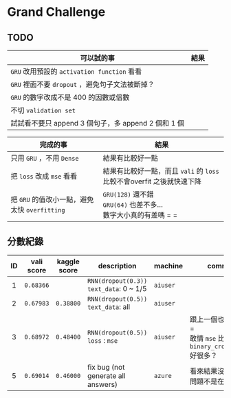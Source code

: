 # Grand Challenge

## TODO

| 可以試的事                                           | 結果                                                                   |
| ---------------------------------------------------- | ---------------------------------------------------------------------- |
| `GRU` 改用預設的 `activation function` 看看          |                                                                        |
| `GRU` 裡面不要 `dropout` ，避免句子文法被斷掉？      |                                                                        |
| `GRU` 的數字改成不是 400 的因數或倍數                |                                                                        |
| 不切 `validation set`                                |                                                                        |
| 試試看不要只 append 3 個句子，多 append  2 個和 1 個 |                                                                        |

| 完成的事                                             | 結果                                                                   |
| ---------------------------------------------------- | ---------------------------------------------------------------------- |
| 只用 `GRU` ，不用 `Dense`                            | 結果有比較好一點                                                       |
| 把 `loss` 改成 `mse` 看看                            | 結果有比較好一點，而且 `vali` 的 `loss` 比較不會overfit 之後就快速下降 |
| 把 `GRU` 的值改小一點，避免太快 `overfitting`        | `GRU(128)` 還不錯<br>`GRU(64)` 也差不多…<br>數字大小真的有差嗎 = =     |

## 分數紀錄

| ID | vali score | kaggle score | description                                 | machine  | comment                                  |
|:--:| ---------- | ------------ | ------------------------------------------- | -------- | ---------------------------------------- |
|  1 | `0.68366`  |              | `RNN(dropout(0.3))`<br>`text_data`: 0 ~ 1/5 | `aiuser` |                                          |
|  2 | `0.67983`  | `0.38800`    | `RNN(dropout(0.5))`<br>`text_data`: all     | `aiuser` |                                          |
|  3 | `0.68972`  | `0.48400`    | `RNN(dropout(0.5))`<br>`loss` : `mse`       | `aiuser` | 跟上一個也差太多 = =<br>敢情 `mse` 比 `binary_crossentropy` 好很多？ |
|  5 | `0.69014`  | `0.46000`    | fix bug (not generate all answers)          | `azure`  | 看來結果沒差太多，問題不是在這裡         |

